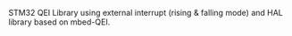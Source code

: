 STM32 QEI Library using external interrupt (rising & falling mode) and HAL library based on mbed-QEI.